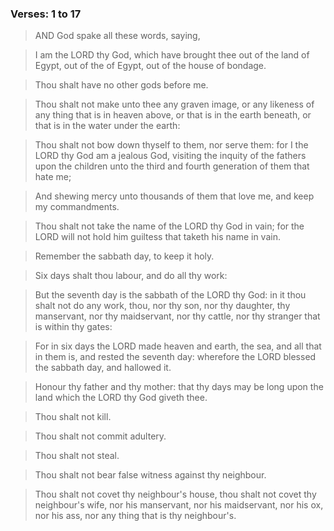 ### Verses: 1 to 17

> AND God spake all these words, saying,

> I am the LORD thy God, which have brought thee out of the land of Egypt, out of the of Egypt, out of the house of bondage.

> Thou shalt have no other gods before me.

> Thou shalt not make unto thee any graven image, or any likeness of any thing that is in heaven above, or that is in the earth beneath, or that is in the water under the earth:

> Thou shalt not bow down thyself to them, nor serve them: for I the LORD thy God am a jealous God, visiting the inquity of the fathers upon the children unto the third and fourth generation of them that hate me;

> And shewing mercy unto thousands of them that love me, and keep my commandments.

> Thou shalt not take the name of the LORD thy God in vain; for the LORD will not hold him guiltess that taketh his name in vain.

> Remember the sabbath day, to keep it holy.

> Six days shalt thou labour, and do all thy work:

> But the seventh day is the sabbath of the LORD thy God: in it thou shalt not do any work, thou, nor thy son, nor thy daughter, thy manservant, nor thy maidservant, nor thy cattle, nor thy stranger that is within thy gates:

> For in six days the LORD made heaven and earth, the sea, and all that in them is, and rested the seventh day: wherefore the LORD blessed the sabbath day, and hallowed it.

> Honour thy father and thy mother: that thy days may be long upon the land which the LORD thy God giveth thee.

> Thou shalt not kill.

> Thou shalt not commit adultery.

> Thou shalt not steal.

> Thou shalt not bear false witness against thy neighbour.

> Thou shalt not covet thy neighbour's house, thou shalt not covet thy neighbour's wife, nor his manservant, nor his maidservant, nor his ox, nor his ass, nor any thing that is thy neighbour's.